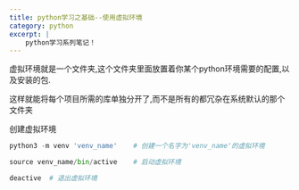 ```yaml
---
title: python学习之基础--使用虚拟环境
category: python
excerpt: |
    python学习系列笔记！
---
```


虚拟环境就是一个文件夹,这个文件夹里面放置着你某个python环境需要的配置,以及安装的包.

这样就能将每个项目所需的库单独分开了,而不是所有的都冗杂在系统默认的那个文件夹

创建虚拟环境
```python
python3 -m venv 'venv_name'    # 创建一个名字为'venv_name'的虚拟环境

source venv_name/bin/active    # 启动虚拟环境

deactive  # 退出虚拟环境
```
